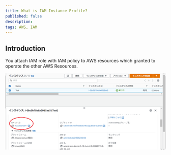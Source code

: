 ```yaml
---
title: What is IAM Instance Profile?
published: false
description:
tags: AWS, IAM
---
```


## Introduction

You attach IAM role with IAM policy to AWS resources which granted to operate the other AWS Resources.

![image1](./assets/image1.png)
